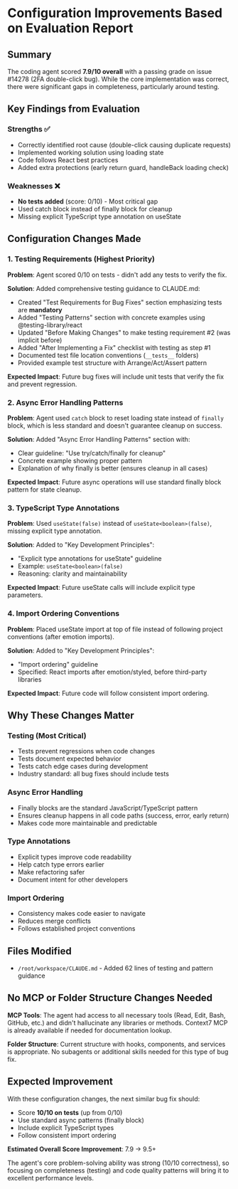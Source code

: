 # Configuration Improvements Based on Evaluation Report

## Summary

The coding agent scored **7.9/10 overall** with a passing grade on issue #14278 (2FA double-click bug). While the core implementation was correct, there were significant gaps in completeness, particularly around testing.

## Key Findings from Evaluation

### Strengths ✅
- Correctly identified root cause (double-click causing duplicate requests)
- Implemented working solution using loading state
- Code follows React best practices
- Added extra protections (early return guard, handleBack loading check)

### Weaknesses ❌
- **No tests added** (score: 0/10) - Most critical gap
- Used catch block instead of finally block for cleanup
- Missing explicit TypeScript type annotation on useState

## Configuration Changes Made

### 1. Testing Requirements (Highest Priority)

**Problem**: Agent scored 0/10 on tests - didn't add any tests to verify the fix.

**Solution**: Added comprehensive testing guidance to CLAUDE.md:

- Created "Test Requirements for Bug Fixes" section emphasizing tests are **mandatory**
- Added "Testing Patterns" section with concrete examples using @testing-library/react
- Updated "Before Making Changes" to make testing requirement #2 (was implicit before)
- Added "After Implementing a Fix" checklist with testing as step #1
- Documented test file location conventions (`__tests__` folders)
- Provided example test structure with Arrange/Act/Assert pattern

**Expected Impact**: Future bug fixes will include unit tests that verify the fix and prevent regression.

### 2. Async Error Handling Patterns

**Problem**: Agent used `catch` block to reset loading state instead of `finally` block, which is less standard and doesn't guarantee cleanup on success.

**Solution**: Added "Async Error Handling Patterns" section with:

- Clear guideline: "Use try/catch/finally for cleanup"
- Concrete example showing proper pattern
- Explanation of why finally is better (ensures cleanup in all cases)

**Expected Impact**: Future async operations will use standard finally block pattern for state cleanup.

### 3. TypeScript Type Annotations

**Problem**: Used `useState(false)` instead of `useState<boolean>(false)`, missing explicit type annotation.

**Solution**: Added to "Key Development Principles":

- "Explicit type annotations for useState" guideline
- Example: `useState<boolean>(false)`
- Reasoning: clarity and maintainability

**Expected Impact**: Future useState calls will include explicit type parameters.

### 4. Import Ordering Conventions

**Problem**: Placed useState import at top of file instead of following project conventions (after emotion imports).

**Solution**: Added to "Key Development Principles":

- "Import ordering" guideline
- Specified: React imports after emotion/styled, before third-party libraries

**Expected Impact**: Future code will follow consistent import ordering.

## Why These Changes Matter

### Testing (Most Critical)
- Tests prevent regressions when code changes
- Tests document expected behavior
- Tests catch edge cases during development
- Industry standard: all bug fixes should include tests

### Async Error Handling
- Finally blocks are the standard JavaScript/TypeScript pattern
- Ensures cleanup happens in all code paths (success, error, early return)
- Makes code more maintainable and predictable

### Type Annotations
- Explicit types improve code readability
- Help catch type errors earlier
- Make refactoring safer
- Document intent for other developers

### Import Ordering
- Consistency makes code easier to navigate
- Reduces merge conflicts
- Follows established project conventions

## Files Modified

- `/root/workspace/CLAUDE.md` - Added 62 lines of testing and pattern guidance

## No MCP or Folder Structure Changes Needed

**MCP Tools**: The agent had access to all necessary tools (Read, Edit, Bash, GitHub, etc.) and didn't hallucinate any libraries or methods. Context7 MCP is already available if needed for documentation lookup.

**Folder Structure**: Current structure with hooks, components, and services is appropriate. No subagents or additional skills needed for this type of bug fix.

## Expected Improvement

With these configuration changes, the next similar bug fix should:
- Score **10/10 on tests** (up from 0/10)
- Use standard async patterns (finally block)
- Include explicit TypeScript types
- Follow consistent import ordering

**Estimated Overall Score Improvement**: 7.9 → 9.5+

The agent's core problem-solving ability was strong (10/10 correctness), so focusing on completeness (testing) and code quality patterns will bring it to excellent performance levels.
